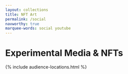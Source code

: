 ```yaml
---
layout: collections
title: NFT Art
permalink: /social
navworthy: true
marquee-words: social youtube
---
```

<h1>Experimental Media & NFTs</h1>
{% include audience-locations.html %}<br>

